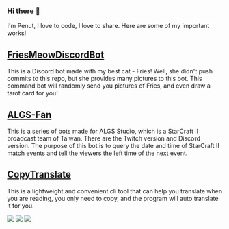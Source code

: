 ### Hi there 👋

I'm Penut, I love to code, I love to share. Here are some of my important works!

## [FriesMeowDiscordBot](https://github.com/penut85420/FriesMeowDiscordBot)
This is a Discord bot made with my best cat - Fries! Well, she didn't push commits to this repo, but she provides many pictures to this bot. This command bot will randomly send you pictures of Fries, and even draw a tarot card for you!

## [ALGS-Fan](https://github.com/penut85420/ALGS-Fan)
This is a series of bots made for ALGS Studio, which is a StarCraft II broadcast team of Taiwan. There are the Twitch version and Discord version. The purpose of this bot is to query the date and time of StarCraft II match events and tell the viewers the left time of the next event.

## [CopyTranslate](https://github.com/penut85420/CopyTranslate)
This is a lightweight and convenient cli tool that can help you translate when you are reading, you only need to copy, and the program will auto translate it for you.

![](https://github-profile-summary-cards.vercel.app/api/cards/profile-details?username=penut85420&theme=monokai)
![](https://github-profile-summary-cards.vercel.app/api/cards/repos-per-language?username=penut85420&theme=monokai)
![](https://github-profile-summary-cards.vercel.app/api/cards/stats?username=penut85420&theme=monokai)
